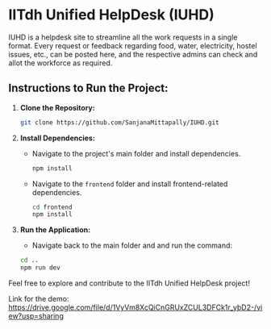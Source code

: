 
# IITdh Unified HelpDesk (IUHD)

IUHD is a helpdesk site to streamline all the work requests in a single format. Every request or feedback regarding food, water, electricity, hostel issues, etc., can be posted here, and the respective admins can check and allot the workforce as required.

## Instructions to Run the Project:

1. **Clone the Repository:**
   ```bash
   git clone https://github.com/SanjanaMittapally/IUHD.git
   ```

2. **Install Dependencies:**
   - Navigate to the project's main folder and install dependencies.
     ```bash
     npm install
     ```
   - Navigate to the `frontend` folder and install frontend-related dependencies.
     ```bash
     cd frontend
     npm install
     ```

3. **Run the Application:**
     - Navigate back to the main folder and and run the command:
     ```bash
     cd ..
     npm run dev
     ```


Feel free to explore and contribute to the IITdh Unified HelpDesk project!

Link for the demo: https://drive.google.com/file/d/1VyVm8XcQiCnGRUxZCUL3DFCk1r_ybD2-/view?usp=sharing


